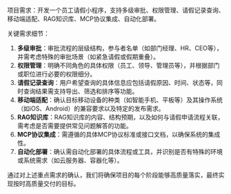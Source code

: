 项目需求：开发一个员工请假小程序，支持多级审批、权限管理、请假记录查询、移动端适配、RAG知识库、MCP协议集成、自动化部署。

关键需求细节：
1. **多级审批**：审批流程的层级结构，参与者名单（如部门经理、HR、CEO等），并需考虑特殊的审批场景（如紧急请假或假期重叠）。
2. **权限管理**：明确不同角色的具体权限（员工、领导、管理员等），并根据部门或职位进行必要的权限细分。 
3. **请假记录查询**：用户希望查询的具体信息应包括请假原因、时间、状态等，同时查询结果需支持导出、筛选和排序等功能。
4. **移动端适配**：确认目标移动设备的种类（如智能手机、平板等）及其操作系统（如iOS、Android）的兼容要求以及特定的发布需求。
5. **RAG知识库**：RAG知识库的内容、结构预期，以及如何与请假申请流程关联，需考虑是否需要提供常见问题解答的功能。
6. **MCP协议集成**：需遵循的具体MCP协议标准或接口文档，以确保系统的集成性。
7. **自动化部署**：确认需自动化部署的具体流程或工具，并识别是否有特殊的环境或系统需求（如云服务器、容器化等）。

通过对上述重点需求的确认，我们将确保项目的每个阶段能够高质量落实，最终实现按时高质量交付的目标。
